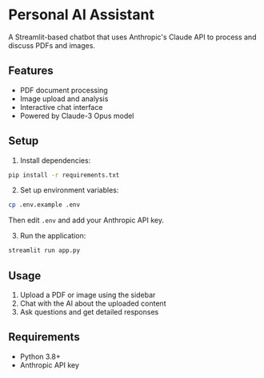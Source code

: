# Personal AI Assistant

A Streamlit-based chatbot that uses Anthropic's Claude API to process and discuss PDFs and images.

## Features
- PDF document processing
- Image upload and analysis
- Interactive chat interface
- Powered by Claude-3 Opus model

## Setup

1. Install dependencies:
```bash
pip install -r requirements.txt
```

2. Set up environment variables:
```bash
cp .env.example .env
```
Then edit `.env` and add your Anthropic API key.

3. Run the application:
```bash
streamlit run app.py
```

## Usage
1. Upload a PDF or image using the sidebar
2. Chat with the AI about the uploaded content
3. Ask questions and get detailed responses

## Requirements
- Python 3.8+
- Anthropic API key